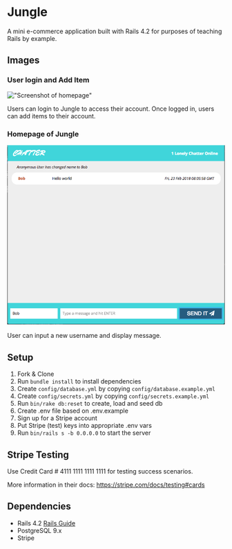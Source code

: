 # Jungle

A mini e-commerce application built with Rails 4.2 for purposes of teaching Rails by example.

## Images

### User login and Add Item

!["Screenshot of homepage"](https://github.com/al8876/jungle-rails/blob/master/docs/login_and_add.gif?raw=true)

Users can login to Jungle to access their account. Once logged in, users can add items to their account.

### Homepage of Jungle

!["Screenshot of homepage"](https://github.com/al8876/chatter/blob/master/docs/Screen%20Shot%202018-02-23%20at%2012.06.10%20AM.png?raw=true)

User can input a new username and display message.


## Setup

1. Fork & Clone
2. Run `bundle install` to install dependencies
3. Create `config/database.yml` by copying `config/database.example.yml`
4. Create `config/secrets.yml` by copying `config/secrets.example.yml`
5. Run `bin/rake db:reset` to create, load and seed db
6. Create .env file based on .env.example
7. Sign up for a Stripe account
8. Put Stripe (test) keys into appropriate .env vars
9. Run `bin/rails s -b 0.0.0.0` to start the server

## Stripe Testing

Use Credit Card # 4111 1111 1111 1111 for testing success scenarios.

More information in their docs: <https://stripe.com/docs/testing#cards>

## Dependencies

* Rails 4.2 [Rails Guide](http://guides.rubyonrails.org/v4.2/)
* PostgreSQL 9.x
* Stripe
